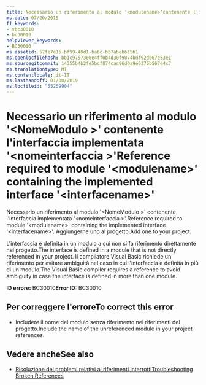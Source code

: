 ```yaml
---
title: Necessario un riferimento al modulo '<modulename>'contenente l'interfaccia implementata'<interfacename>'
ms.date: 07/20/2015
f1_keywords:
- vbc30010
- bc30010
helpviewer_keywords:
- BC30010
ms.assetid: 57fe7e15-bf99-49d1-ba6c-bb7abeb615b1
ms.openlocfilehash: bb1c9757300e4ff0b4d30f9074bdf92d067e53e1
ms.sourcegitcommit: 14355b4b2fe5bcf874cac96d0a9e6376b567e4c7
ms.translationtype: MT
ms.contentlocale: it-IT
ms.lasthandoff: 01/30/2019
ms.locfileid: "55259904"
---
```

# <a name="reference-required-to-module-modulename-containing-the-implemented-interface-interfacename"></a><span data-ttu-id="44a93-102">Necessario un riferimento al modulo '\<NomeModulo >' contenente l'interfaccia implementata '\<nomeinterfaccia >'</span><span class="sxs-lookup"><span data-stu-id="44a93-102">Reference required to module '\<modulename>' containing the implemented interface '\<interfacename>'</span></span>
<span data-ttu-id="44a93-103">Necessario un riferimento al modulo '\<NomeModulo >' contenente l'interfaccia implementata '\<nomeinterfaccia >'.</span><span class="sxs-lookup"><span data-stu-id="44a93-103">Reference required to module '\<modulename>' containing the implemented interface '\<interfacename>'.</span></span> <span data-ttu-id="44a93-104">Aggiungerne uno al progetto.</span><span class="sxs-lookup"><span data-stu-id="44a93-104">Add one to your project.</span></span>  
  
 <span data-ttu-id="44a93-105">L'interfaccia è definita in un modulo a cui non si fa riferimento direttamente nel progetto.</span><span class="sxs-lookup"><span data-stu-id="44a93-105">The interface is defined in a module that is not directly referenced in your project.</span></span> <span data-ttu-id="44a93-106">Il compilatore Visual Basic richiede un riferimento per evitare ambiguità nel caso in cui l'interfaccia è definita in più di un modulo.</span><span class="sxs-lookup"><span data-stu-id="44a93-106">The Visual Basic compiler requires a reference to avoid ambiguity in case the interface is defined in more than one module.</span></span>  
  
 <span data-ttu-id="44a93-107">**ID errore:** BC30010</span><span class="sxs-lookup"><span data-stu-id="44a93-107">**Error ID:** BC30010</span></span>  
  
## <a name="to-correct-this-error"></a><span data-ttu-id="44a93-108">Per correggere l'errore</span><span class="sxs-lookup"><span data-stu-id="44a93-108">To correct this error</span></span>  
  
-   <span data-ttu-id="44a93-109">Includere il nome del modulo senza riferimento nei riferimenti del progetto.</span><span class="sxs-lookup"><span data-stu-id="44a93-109">Include the name of the unreferenced module in your project references.</span></span>  
  
## <a name="see-also"></a><span data-ttu-id="44a93-110">Vedere anche</span><span class="sxs-lookup"><span data-stu-id="44a93-110">See also</span></span>

- [<span data-ttu-id="44a93-111">Risoluzione dei problemi relativi ai riferimenti interrotti</span><span class="sxs-lookup"><span data-stu-id="44a93-111">Troubleshooting Broken References</span></span>](/visualstudio/ide/troubleshooting-broken-references)
